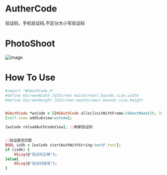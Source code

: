 # AutherCode
验证码，手机验证码,不区分大小写验证码

# PhotoShoot
![image](https://github.com/Zws-China/.../blob/master/image/image/yanzhengma.gif)


# How To Use

```ruby
#import "WSAuthCode.h"
#define kScreenWidth [UIScreen mainScreen].bounds.size.width
#define kScreenHeight [UIScreen mainScreen].bounds.size.height


WSAuthCode *wsCode = [[WSAuthCode alloc]initWithFrame:CGRectMake(50, 100, kScreenWidth-200, 40)];
[self.view addSubview:wsCode];

[wsCode reloadAuthCodeView]; //刷新验证码


//验证是否匹配
BOOL isOk = [wsCode startAuthWithString:textF.text];
if (isOk) {
    NSLog(@"验证码正确");
}else{
    NSLog(@"验证码错误");
}


```